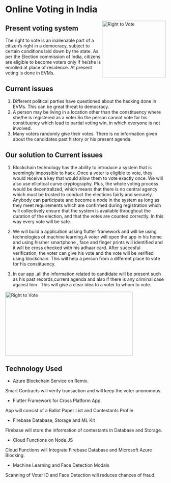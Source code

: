 # Online Voting in India 
<img src="https://user-images.githubusercontent.com/48177487/61993848-9b127200-b08f-11e9-9b65-13af48d5a536.jpg" align="right"
     title="Right to Vote" width="200" height="178">
## Present voting system
The right to vote is an inalienable part of a citizen’s right in a democracy, subject to certain conditions laid down by the state. As per the Election commission of India, citizens are eligible to become voters only if he/she is enrolled at place of residence. At present voting is done in EVMs.

## Current issues
1. Different political parties have questioned about the hacking done in EVMs. This can be great threat to democracy.
2. A person may be living in a location other than the constituency where she/he is registered as a voter.So the person cannot  vote for his constituency which lead to partial voting win, in which everyone is not involved. 
3. Many voters randomly give their votes. There is no information given about the candidates past history or his present agenda.
## Our solution to Current issues

1. Blockchain technology has the ability to introduce a system that is seemingly impossible to hack .Once a voter is eligible to vote, they would receive a key that would allow them to vote exactly once. We will also use elliptical curve cryptography. Plus, the whole voting process would be decentralized, which means that there is no central agency which must be trusted to conduct the elections fairly and securely. Anybody can participate and become a node in the system as long as they meet requirements which are confirmed during registration  which will collectively ensure that the system is available throughout the duration of the election, and that the votes are counted correctly. In this way every vote will be safe.


2. We will build a application ussing flutter framework and will be using technologies of machine learning.A voter will open the app in his home and using his/her smartphone , face and finger prints  will identified and it will be cross checked with his adhaar card. After succesful verification, the voter can give his vote and the vote will be verified using blockchain. This will help a person from a different place to vote for his constituency.

3. In our app ,all the information related to candidate will be present such as his past records,current agenda and also if there is any criminal case against him . This will give a clear idea to a voter to whom to vote.

<img src="https://firebasestorage.googleapis.com/v0/b/code-fun-do-26d59.appspot.com/o/cfd_screenshot.jpg?alt=media&token=d1ba6ebb-c795-4988-a93d-eed6057e7e8a" align="center"
     title="Right to Vote" width="400" height="200">

## Technology Used  
- Azure Blockchain Service on Remix.

Smart Contracts will verify transaction and will keep the voter anonomous.

- Flutter Framework for Cross Platform App.

App will consist of a Ballot Paper List and Contestants Profile

- Firebase Database, Storage and ML Kit

Firebase will store the information of contestants in Database and Storage.
- Cloud Functions on Node.JS

Cloud Functions will Integrate Firebase Database and Microsoft Azure Blocking.

- Machine Learning and Face Detection Modals

Scanning of Voter ID and Face Detection will reduces chances of fraud.



